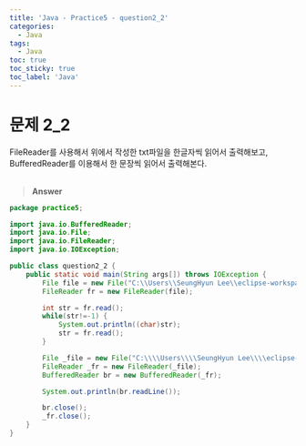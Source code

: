```yaml
---
title: 'Java - Practice5 - question2_2'
categories:
  - Java
tags:
  - Java
toc: true
toc_sticky: true
toc_label: 'Java'
---
```


# 문제 2_2

FileReader를 사용해서 위에서 작성한 txt파일을 한글자씩 읽어서 출력해보고, BufferedReader를 이용해서 한 문장씩 읽어서 출력해본다.  
<br>

> **Answer**

```java
package practice5;

import java.io.BufferedReader;
import java.io.File;
import java.io.FileReader;
import java.io.IOException;

public class question2_2 {
	public static void main(String args[]) throws IOException {
		File file = new File("C:\\Users\\SeungHyun Lee\\eclipse-workspace\\Practice5\\test2_1.txt");
		FileReader fr = new FileReader(file);

		int str = fr.read();
		while(str!=-1) {
			System.out.println((char)str);
			str = fr.read();
		}

		File _file = new File("C:\\\\Users\\\\SeungHyun Lee\\\\eclipse-workspace\\\\Practice5\\\\test2_1.txt");
		FileReader _fr = new FileReader(_file);
		BufferedReader br = new BufferedReader(_fr);

		System.out.println(br.readLine());

		br.close();
		_fr.close();
	}
}
```
